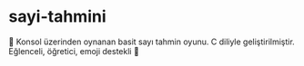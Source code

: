 # sayi-tahmini
🎯 Konsol üzerinden oynanan basit sayı tahmin oyunu. C diliyle geliştirilmiştir. Eğlenceli, öğretici, emoji destekli 🎉
